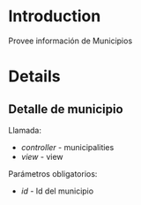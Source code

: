 # Introduction #

Provee información de Municipios

# Details #

## Detalle de municipio ##

Llamada:

  * _controller_ - municipalities
  * _view_ - view

Parámetros obligatorios:

  * _id_ - Id del municipio